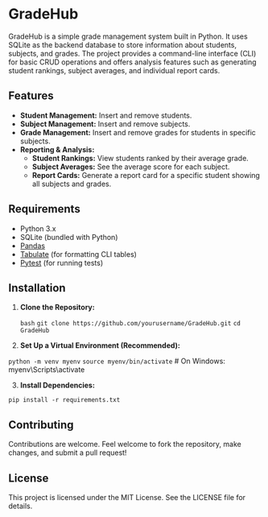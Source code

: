 # GradeHub

GradeHub is a simple grade management system built in Python. It uses SQLite as the backend database to store information about students, subjects, and grades. The project provides a command-line interface (CLI) for basic CRUD operations and offers analysis features such as generating student rankings, subject averages, and individual report cards.

## Features

- **Student Management:** Insert and remove students.
- **Subject Management:** Insert and remove subjects.
- **Grade Management:** Insert and remove grades for students in specific subjects.
- **Reporting & Analysis:**
  - **Student Rankings:** View students ranked by their average grade.
  - **Subject Averages:** See the average score for each subject.
  - **Report Cards:** Generate a report card for a specific student showing all subjects and grades.


## Requirements

- Python 3.x
- SQLite (bundled with Python)
- [Pandas](https://pandas.pydata.org/)
- [Tabulate](https://pypi.org/project/tabulate/) (for formatting CLI tables)
- [Pytest](https://docs.pytest.org/) (for running tests)

## Installation

1. **Clone the Repository:**

   ```bash```
   ```git clone https://github.com/yourusername/GradeHub.git```
   ```cd GradeHub```

2. **Set Up a Virtual Environment (Recommended):**

```python -m venv myenv```
```source myenv/bin/activate```  # On Windows: myenv\Scripts\activate

3. **Install Dependencies:** 

```pip install -r requirements.txt```

## Contributing

Contributions are welcome. Feel welcome to fork the repository, make changes, and submit a pull request! 

## License 

This project is licensed under the MIT License. See the LICENSE file for details.





